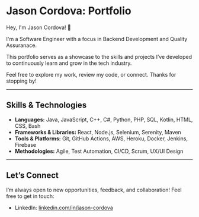# Jason Cordova: Portfolio


Hey, I'm Jason Cordova! 👋

I'm a Software Engineer with a focus in Backend Development and Quality Assuranace. 

This portfolio serves as a showcase to the skills and projects I’ve developed to continuously learn and grow in the tech industry.

Feel free to explore my work, review my code, or connect. Thanks for stopping by!

---

## Skills & Technologies

- **Languages:** Java, JavaScript, C++, C#, Python, PHP, SQL, Kotlin, HTML, CSS, Bash  
- **Frameworks & Libraries:** React, Node.js, Selenium, Serenity, Maven  
- **Tools & Platforms:** Git, GitHub Actions, AWS, Heroku, Docker, Jenkins, Firebase  
- **Methodologies:** Agile, Test Automation, CI/CD, Scrum, UX/UI Design  

---

## Let’s Connect

I’m always open to new opportunities, feedback, and collaboration! Feel free to get in touch:

- LinkedIn: [linkedin.com/in/jason-cordova](https://linkedin.com/in/jason-cordova)  

